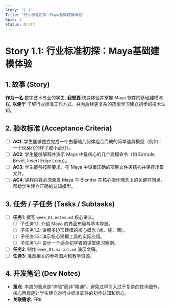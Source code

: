 ```yaml
---
Story: "1.1"
Title: "行业标准初探：Maya基础建模体验"
Epic: 1
Status: Draft
---
```


# Story 1.1: 行业标准初探：Maya基础建模体验

## 1. 故事 (Story)

**作为一名** 数字艺术专业的学生,
**我想要** 快速体验并掌握 Maya 软件的基础建模流程,
**以便于** 了解行业标准工作方式，并为后续更复杂的造型学习建立初步的技术认知。

## 2. 验收标准 (Acceptance Criteria)

-   [ ] **AC1**: 学生能够独立完成一个由基础几何体组合而成的简单道具模型（例如：一个风格化的杯子或小台灯）。
-   [ ] **AC2**: 学生能够解释并演示 Maya 中最核心的几个建模命令（如 Extrude, Bevel, Insert Edge Loop）。
-   [ ] **AC3**: 学生能够按照要求，在 Maya 中设置正确的项目文件夹结构并保存场景文件。
-   [ ] **AC4**: 课程内容必须涵盖 Maya 与 Blender 在核心操作理念上的关键异同点，帮助学生建立正确的认知模型。

## 3. 任务 / 子任务 (Tasks / Subtasks)

-   [ ] **任务1**: 撰写 `week_01_notes.md` 核心讲义。
    -   [ ] 子任务1.1: 介绍 Maya 的界面布局与基本导航。
    -   [ ] 子任务1.2: 讲解多边形建模的核心概念 (点、线、面)。
    -   [ ] 子任务1.3: 演示核心建模工具的实际应用。
    -   [ ] 子任务1.4: 设计一个适合初学者的课堂练习案例。
-   [ ] **任务2**: 制作 `week_01.marpit.md` 演示文稿。
-   [ ] **任务3**: 准备相关的参考图片和教学资源。

## 4. 开发笔记 (Dev Notes)

-   **重点**: 本周的重点是“体验”而非“精通”。避免过早引入过于复杂的技术细节，核心目标是让学生建立对行业标准软件的初步认知和信心。
-   **关联需求**: FR8
